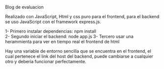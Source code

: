 Blog de evaluacion

Realizado con JavaScript, Html y css puro para el frontend,
para el backend se uso JavaScript con el framework express.js.

1- Primero instalar dependencias: npm install
<br>
2- Segundo iniciar el backend: node app.js
3- Tercero usar una herammienta para ver en tiempo real el frontend de html

Hay una variable de entorno sencilla que se encuentra en el frontend,
el cual pertenece el link del host del backend, puede cambiarse a cualquier otro
y deberia funcionar perfectamente.


